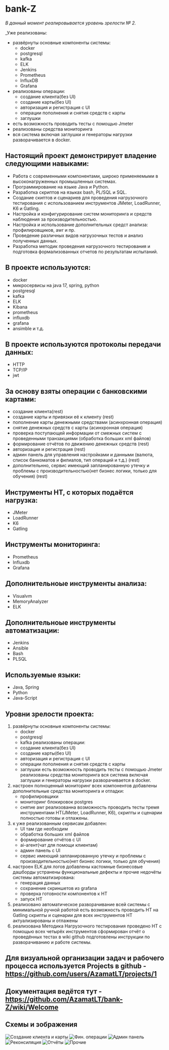 # **bank-Z**


_В данный момент реалиpовывается уровень зрелости № 2._

_Уже реализованы:
  - развёрнуты основные компоненты системы: 
	 - docker 
	 - postgresql
	 - kafka
	 - ELK
	 - Jenkins
	 - Prometheus
	 - InfluxDB
	 - Grafana
  - реализованы операции:
	 - создание клиента(без UI)
	 - создание карты(без UI)
	 - авторизация и регистрация с UI
	 - операции пополнения и снятия средств с карты
	 - заглушки
  - есть возможность проводить тесты с помощью Jmeter
  - реализованы средства мониторинга
  - вся система включая заглушки и генераторы нагрузки разворачивается в docker.




## Настоящий проект демонстрирует владение следующими навыками:
- Работа с современными компонентами, широко применяемыми в высоконагруженных промышленных системах.
- Программирование на языке Java и Python.
- Разработка скриптов на языках bash, PL/SQL и SQL.
- Создание скиптов и сценариев для проведения нагрузочного тестирования с использованием инструментов JMeter, LoadRunner, K6 и Gatling.
- Настройка и конфигурирование систем мониторинга и средств наблюдения за производительностью.
- Настройка и использование дополнительных средст анализа: профилировщиков, awr и пр.
- Проведение различных видов нагрузочных тестов и анализ полученных данных.
- Разработка методик проведения нагрузочного тестирования и подготовка формализованных отчетов по результатам испытаний.

## В проекте используются:
- docker
- микросервисы на java 17, spring, python
- postgresql
- kafka
- ELK
- Kibana
- prometheus
- influxdb
- grafana
- ansimble и т.д.

## В проекте используются протоколы передачи данных:
- HTTP
- TCP/IP
- jwt

## За основу взяты операции с банковскими картами:
- создание клиента(rest)
- создание карты и привязки её к клиенту (rest)
- пополнение карты денежными средствами (асинхронная операция)
- снятие денежных средств с карты (асинхронная операция)
- проверка поступающей информации от смежных систем с проведенными транзакциями (обработка больших xml файлов)
- формирование отчётов по движению денежных средств (rest)
- авторизация и регистрация (rest)
- админ панель для управления настройками и данными (валюта, список банкоматов и филиалов, тип операций и т.д.) (rest)
- дополнительнно, сервис имеющий запланированную утечку и проблемы с производительностью(нет бизнес логики, только для обучения) (rest)

## Инструменты НТ, с которых подаётся нагрузка:
- JMeter
- LoadRunner
- K6
- Gatling

## Инструменты мониторинга:
- Prometheus
- Influxdb
- Grafana

## Дополнительноые инструменты анализа:
- Visualvm
- MemoryAnalyzer
- ELK

## Дополнительноые инструменты автоматизации:
- Jenkins
- Ansible
- Bash
- PLSQL

## Используемые языки:
- Java, Spring
- Python
- Java-Script

## Уровни зрелости проекта:
1) развёрнуты основные компоненты системы: 
	 - docker 
	 - postgresql
	 - kafka
   реализованы операции:
	 - создание клиента(без UI)
	 - создание карты(без UI)
	 - авторизация и регистрация с UI
	 - операции пополнения и снятия средств с карты
	 - заглушки
   есть возможность проводить тесты с помощью Jmeter
   реализованы средства мониторинга
   вся система включая заглушки и генераторы нагрузки разворачивается в docker.
2) настроен полноценный мониторинг всех компонентов
   добавлены дополнительные средства мониторинга и отладки:
     - профилировщики
	 - мониторинг блокировок postgres
	 - снятие awr
   реализованна возможность проводить тесты тремя инструментами НТ(JMeter, LoadRunner, K6), скрипты и сценарии полностью готовы и отлажены.
3) к уже реализованным сервисам добавлен:
     - UI там где необходим
     - обработка больших xml файлов
	 - формирование отчётов с UI
	 - ai-агент(чат для помощи клиентам)
	 - админ панель с UI
	 - сервис имеющий запланированную утечку и проблемы с производительностью(нет бизнес логики, только для обучения)
4) настроен ELK для логов
   добавлены кастомные бизнесовые дашборды
   устранены функциональные дефекты и прочие недочёты системы
   автоматизирована: 
     - генерация данных
	 - сохранение скриншетов из grafana
	 - проверка готовности компонентов к НТ
	 - запуск НТ
5) реализовано автоматическое разворачивание всей системы с минимальной ручной работой
   есть возможность проводить НТ на Gatling
   скрипты и сценарии для всех инструментов НТ актуализированы и отлажены
6) реализована Методика Нагрузочного тестирования
   проведено НТ с помощью всех четырёх инструментов
   сформирован отчёт о проведённых тестах
   в wiki github подготовлены инструкции по разворачиванию и работе системы.

## Для визуальной организации задач и рабочего процесса используется Projects в github - https://github.com/users/AzamatLT/projects/1

## Документация ведётся тут - https://github.com/AzamatLT/bank-Z/wiki/Welcome



## Схемы и зображения
![Создание клиента и карты](./images/CreateClientsCarts.png)
![Фин. операции](./images/Fin_Operations.png)
![Админ панель](./images/AdminPanel.png)
![Реконсиляция](./images/Reconsilation.png)
![Отчёты](./images/Reports.png)
![Прочие](./images/Others.png)
